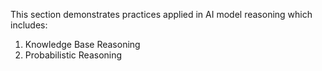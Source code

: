 This section demonstrates practices applied in AI model reasoning which includes:
1. Knowledge Base Reasoning
2. Probabilistic Reasoning